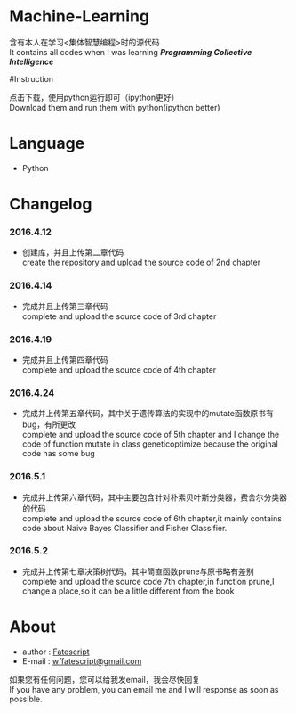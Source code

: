 # Machine-Learning

含有本人在学习<集体智慧编程>时的源代码  
It contains all codes when I was learning ***Programming Collective Intelligence***  

#Instruction  

点击下载，使用python运行即可（ipython更好）  
Download them and run them with python(ipython better)
# Language  

  * Python

  
# Changelog

### 2016.4.12

  * 创建库，并且上传第二章代码  
  create the repository and upload the source code of 2nd chapter  

### 2016.4.14
  * 完成并且上传第三章代码  
   complete and upload the source code of 3rd chapter

### 2016.4.19
  * 完成并且上传第四章代码  
   complete and upload the source code of 4th chapter  

### 2016.4.24
  * 完成并上传第五章代码，其中关于遗传算法的实现中的mutate函数原书有bug，有所更改  
  complete and upload the source code of 5th chapter and I change the code of function mutate in class geneticoptimize because the original code has some bug

### 2016.5.1
 * 完成并上传第六章代码，其中主要包含针对朴素贝叶斯分类器，费舍尔分类器的代码  
  complete and upload the source code of 6th chapter,it mainly contains code about Naive Bayes Classifier and Fisher Classifier.

### 2016.5.2
 * 完成并上传第七章决策树代码，其中简直函数prune与原书略有差别  
  complete and upload the source code 7th chapter,in function prune,I change a place,so it can be a little different from the book 

# About  

* author : [Fatescript](https://github.com/FateScript)
* E-mail : wffatescript@gmail.com

如果您有任何问题，您可以给我发email，我会尽快回复  
If you have any problem, you can email me and I will response as soon as possible.
